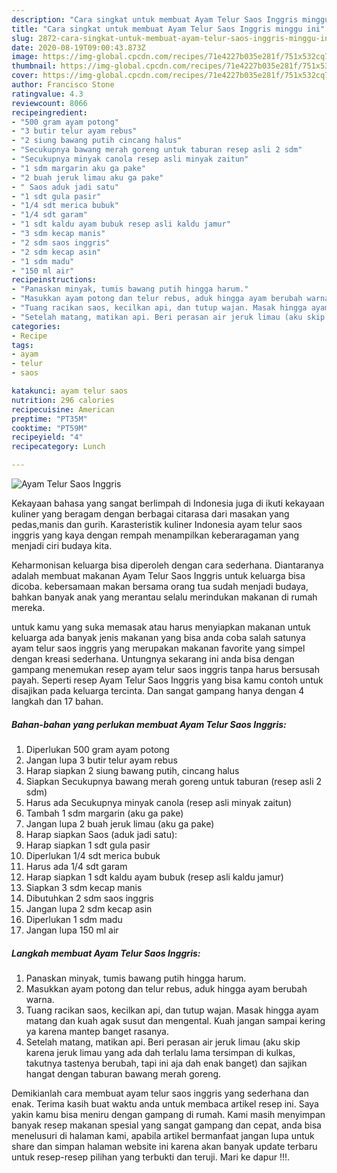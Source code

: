 ```yaml
---
description: "Cara singkat untuk membuat Ayam Telur Saos Inggris minggu ini"
title: "Cara singkat untuk membuat Ayam Telur Saos Inggris minggu ini"
slug: 2872-cara-singkat-untuk-membuat-ayam-telur-saos-inggris-minggu-ini
date: 2020-08-19T09:00:43.873Z
image: https://img-global.cpcdn.com/recipes/71e4227b035e281f/751x532cq70/ayam-telur-saos-inggris-foto-resep-utama.jpg
thumbnail: https://img-global.cpcdn.com/recipes/71e4227b035e281f/751x532cq70/ayam-telur-saos-inggris-foto-resep-utama.jpg
cover: https://img-global.cpcdn.com/recipes/71e4227b035e281f/751x532cq70/ayam-telur-saos-inggris-foto-resep-utama.jpg
author: Francisco Stone
ratingvalue: 4.3
reviewcount: 8066
recipeingredient:
- "500 gram ayam potong"
- "3 butir telur ayam rebus"
- "2 siung bawang putih cincang halus"
- "Secukupnya bawang merah goreng untuk taburan resep asli 2 sdm"
- "Secukupnya minyak canola resep asli minyak zaitun"
- "1 sdm margarin aku ga pake"
- "2 buah jeruk limau aku ga pake"
- " Saos aduk jadi satu"
- "1 sdt gula pasir"
- "1/4 sdt merica bubuk"
- "1/4 sdt garam"
- "1 sdt kaldu ayam bubuk resep asli kaldu jamur"
- "3 sdm kecap manis"
- "2 sdm saos inggris"
- "2 sdm kecap asin"
- "1 sdm madu"
- "150 ml air"
recipeinstructions:
- "Panaskan minyak, tumis bawang putih hingga harum."
- "Masukkan ayam potong dan telur rebus, aduk hingga ayam berubah warna."
- "Tuang racikan saos, kecilkan api, dan tutup wajan. Masak hingga ayam matang dan kuah agak susut dan mengental. Kuah jangan sampai kering ya karena mantep banget rasanya."
- "Setelah matang, matikan api. Beri perasan air jeruk limau (aku skip karena jeruk limau yang ada dah terlalu lama tersimpan di kulkas, takutnya tastenya berubah, tapi ini aja dah enak banget) dan sajikan hangat dengan taburan bawang merah goreng."
categories:
- Recipe
tags:
- ayam
- telur
- saos

katakunci: ayam telur saos 
nutrition: 296 calories
recipecuisine: American
preptime: "PT35M"
cooktime: "PT59M"
recipeyield: "4"
recipecategory: Lunch

---
```



![Ayam Telur Saos Inggris](https://img-global.cpcdn.com/recipes/71e4227b035e281f/751x532cq70/ayam-telur-saos-inggris-foto-resep-utama.jpg)

Kekayaan bahasa yang sangat berlimpah di Indonesia juga di ikuti kekayaan kuliner yang beragam dengan berbagai citarasa dari masakan yang pedas,manis dan gurih. Karasteristik kuliner Indonesia ayam telur saos inggris yang kaya dengan rempah menampilkan keberaragaman yang menjadi ciri budaya kita.


Keharmonisan keluarga bisa diperoleh dengan cara sederhana. Diantaranya adalah membuat makanan Ayam Telur Saos Inggris untuk keluarga bisa dicoba. kebersamaan makan bersama orang tua sudah menjadi budaya, bahkan banyak anak yang merantau selalu merindukan makanan di rumah mereka.



untuk kamu yang suka memasak atau harus menyiapkan makanan untuk keluarga ada banyak jenis makanan yang bisa anda coba salah satunya ayam telur saos inggris yang merupakan makanan favorite yang simpel dengan kreasi sederhana. Untungnya sekarang ini anda bisa dengan gampang menemukan resep ayam telur saos inggris tanpa harus bersusah payah.
Seperti resep Ayam Telur Saos Inggris yang bisa kamu contoh untuk disajikan pada keluarga tercinta. Dan sangat gampang hanya dengan 4 langkah dan 17 bahan.


<!--inarticleads1-->

##### Bahan-bahan yang perlukan membuat Ayam Telur Saos Inggris:

1. Diperlukan 500 gram ayam potong
1. Jangan lupa 3 butir telur ayam rebus
1. Harap siapkan 2 siung bawang putih, cincang halus
1. Siapkan Secukupnya bawang merah goreng untuk taburan (resep asli 2 sdm)
1. Harus ada Secukupnya minyak canola (resep asli minyak zaitun)
1. Tambah 1 sdm margarin (aku ga pake)
1. Jangan lupa 2 buah jeruk limau (aku ga pake)
1. Harap siapkan  Saos (aduk jadi satu):
1. Harap siapkan 1 sdt gula pasir
1. Diperlukan 1/4 sdt merica bubuk
1. Harus ada 1/4 sdt garam
1. Harap siapkan 1 sdt kaldu ayam bubuk (resep asli kaldu jamur)
1. Siapkan 3 sdm kecap manis
1. Dibutuhkan 2 sdm saos inggris
1. Jangan lupa 2 sdm kecap asin
1. Diperlukan 1 sdm madu
1. Jangan lupa 150 ml air




<!--inarticleads2-->

##### Langkah membuat  Ayam Telur Saos Inggris:

1. Panaskan minyak, tumis bawang putih hingga harum.
1. Masukkan ayam potong dan telur rebus, aduk hingga ayam berubah warna.
1. Tuang racikan saos, kecilkan api, dan tutup wajan. Masak hingga ayam matang dan kuah agak susut dan mengental. Kuah jangan sampai kering ya karena mantep banget rasanya.
1. Setelah matang, matikan api. Beri perasan air jeruk limau (aku skip karena jeruk limau yang ada dah terlalu lama tersimpan di kulkas, takutnya tastenya berubah, tapi ini aja dah enak banget) dan sajikan hangat dengan taburan bawang merah goreng.




Demikianlah cara membuat ayam telur saos inggris yang sederhana dan enak. Terima kasih buat waktu anda untuk membaca artikel resep ini. Saya yakin kamu bisa meniru dengan gampang di rumah. Kami masih menyimpan banyak resep makanan spesial yang sangat gampang dan cepat, anda bisa menelusuri di halaman kami, apabila artikel bermanfaat jangan lupa untuk share dan simpan halaman website ini karena akan banyak update terbaru untuk resep-resep pilihan yang terbukti dan teruji. Mari ke dapur !!!. 
